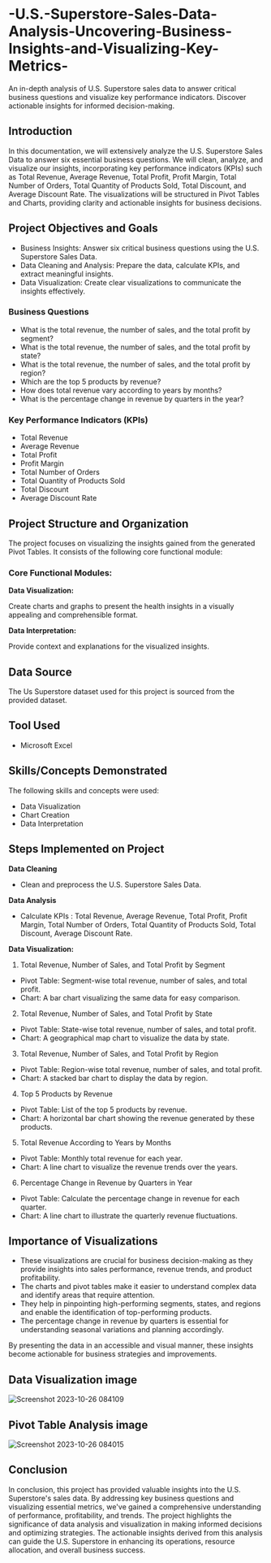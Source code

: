 # -U.S.-Superstore-Sales-Data-Analysis-Uncovering-Business-Insights-and-Visualizing-Key-Metrics-
An in-depth analysis of U.S. Superstore sales data to answer critical business questions and visualize key performance indicators. Discover actionable insights for informed decision-making.

## Introduction

In this documentation, we will extensively analyze the U.S. Superstore Sales Data to answer six essential business questions. We will clean, analyze, and visualize our insights, incorporating key performance indicators (KPIs) such as Total Revenue, Average Revenue, Total Profit, Profit Margin, Total Number of Orders, Total Quantity of Products Sold, Total Discount, and Average Discount Rate. The visualizations will be structured in Pivot Tables and Charts, providing clarity and actionable insights for business decisions.

## Project Objectives and Goals

- Business Insights: Answer six critical business questions using the U.S. Superstore Sales Data.
- Data Cleaning and Analysis: Prepare the data, calculate KPIs, and extract meaningful insights.
- Data Visualization: Create clear visualizations to communicate the insights effectively.

### Business Questions

- What is the total revenue, the number of sales, and the total profit by segment?
- What is the total revenue, the number of sales, and the total profit by state?
- What is the total revenue, the number of sales, and the total profit by region?
- Which are the top 5 products by revenue?
- How does total revenue vary according to years by months?
- What is the percentage change in revenue by quarters in the year?

### Key Performance Indicators (KPIs)

- Total Revenue
- Average Revenue
- Total Profit
- Profit Margin
- Total Number of Orders
- Total Quantity of Products Sold
- Total Discount
- Average Discount Rate

## Project Structure and Organization

The project focuses on visualizing the insights gained from the  generated Pivot Tables. It consists of the following core functional module:

### Core Functional Modules:

**Data Visualization:**

Create charts and graphs to present the health insights in a visually appealing and comprehensible format.

**Data Interpretation:**

Provide context and explanations for the visualized insights.

## Data Source

The Us Superstore dataset used for this project is sourced from the provided dataset.

## Tool Used

- Microsoft Excel

## Skills/Concepts Demonstrated

The following skills and concepts were used:

- Data Visualization
- Chart Creation
- Data Interpretation

## Steps Implemented on Project

**Data Cleaning** 

- Clean and preprocess the U.S. Superstore Sales Data.

**Data Analysis**

- Calculate KPIs : Total Revenue, Average Revenue, Total Profit, Profit Margin, Total Number of Orders, Total Quantity of Products Sold, Total Discount, Average Discount Rate.

**Data Visualization:**

1. Total Revenue, Number of Sales, and Total Profit by Segment

- Pivot Table: Segment-wise total revenue, number of sales, and total profit.
- Chart: A bar chart visualizing the same data for easy comparison.

2. Total Revenue, Number of Sales, and Total Profit by State

- Pivot Table: State-wise total revenue, number of sales, and total profit.
- Chart: A geographical map chart to visualize the data by state.

3. Total Revenue, Number of Sales, and Total Profit by Region

- Pivot Table: Region-wise total revenue, number of sales, and total profit.
- Chart: A stacked bar chart to display the data by region.

4. Top 5 Products by Revenue

- Pivot Table: List of the top 5 products by revenue.
- Chart: A horizontal bar chart showing the revenue generated by these products.

5. Total Revenue According to Years by Months

- Pivot Table: Monthly total revenue for each year.
- Chart: A line chart to visualize the revenue trends over the years.
  
6. Percentage Change in Revenue by Quarters in Year

- Pivot Table: Calculate the percentage change in revenue for each quarter.
- Chart: A line chart to illustrate the quarterly revenue fluctuations.

## Importance of Visualizations

- These visualizations are crucial for business decision-making as they provide insights into sales performance, revenue trends, and product profitability.
- The charts and pivot tables make it easier to understand complex data and identify areas that require attention.
- They help in pinpointing high-performing segments, states, and regions and enable the identification of top-performing products.
- The percentage change in revenue by quarters is essential for understanding seasonal variations and planning accordingly.

By presenting the data in an accessible and visual manner, these insights become actionable for business strategies and improvements.

## Data Visualization image
![Screenshot 2023-10-26 084109](https://github.com/corleonethe3rd/-U.S.-Superstore-Sales-Data-Analysis-Uncovering-Business-Insights-and-Visualizing-Key-Metrics-/assets/73728752/87f6cfc2-04fc-4eb4-bc7d-a2295a4ba932)

## Pivot Table Analysis image
![Screenshot 2023-10-26 084015](https://github.com/corleonethe3rd/-U.S.-Superstore-Sales-Data-Analysis-Uncovering-Business-Insights-and-Visualizing-Key-Metrics-/assets/73728752/720cad6f-7cae-4e5c-8a70-30017dac72b1)



## Conclusion

In conclusion, this project has provided valuable insights into the U.S. Superstore's sales data. By addressing key business questions and visualizing essential metrics, we've gained a comprehensive understanding of performance, profitability, and trends. The project highlights the significance of data analysis and visualization in making informed decisions and optimizing strategies. The actionable insights derived from this analysis can guide the U.S. Superstore in enhancing its operations, resource allocation, and overall business success.
